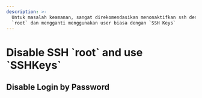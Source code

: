 ```yaml
---
description: >-
  Untuk masalah keamanan, sangat direkomendasikan menonaktifkan ssh dengan user
  `root` dan mengganti menggunakan user biasa dengan `SSH Keys`
---
```


# Disable SSH \`root\` and use \`SSHKeys\`

## Disable Login by Password

